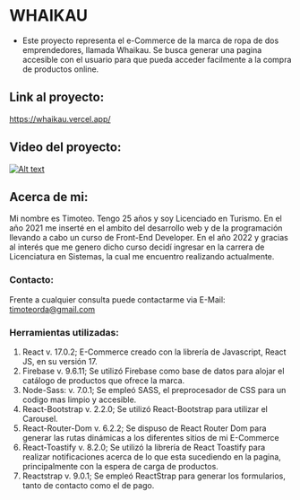 # WHAIKAU

* Este proyecto representa el e-Commerce de la marca de ropa de dos emprendedores, llamada Whaikau. Se busca generar una pagina accesible con el usuario para que pueda acceder facilmente a la compra de productos online.

## Link al proyecto:

https://whaikau.vercel.app/

## Video del proyecto:

[![Alt text](https://img.youtube.com/vi/xvNqpMoMFag/0.jpg)](https://www.youtube.com/watch?v=xvNqpMoMFag)

## Acerca de mi:

Mi nombre es Timoteo. Tengo 25 años y soy Licenciado en Turismo. En el año 2021 me inserté en el ambito del desarrollo web y de la programación llevando a cabo un curso de Front-End Developer. En el año 2022 y gracias al interés que me genero dicho curso decidí ingresar en la carrera de Licenciatura en Sistemas, la cual me encuentro realizando actualmente.

### Contacto:

Frente a cualquier consulta puede contactarme via E-Mail: timoteorda@gmail.com

### Herramientas utilizadas:
1. React v. 17.0.2;
   E-Commerce creado con la librería de Javascript, React JS, en su versión 17.
2. Firebase v. 9.6.11;
   Se utilizó Firebase como base de datos para alojar el catálogo de productos que ofrece la marca.
3. Node-Sass: v. 7.0.1;
   Se empleó SASS, el preprocesador de CSS para un codigo mas limpio y accesible.
4. React-Bootstrap v. 2.2.0;
   Se utilizó React-Bootstrap para utilizar el Carousel.
5. React-Router-Dom v. 6.2.2;
   Se dispuso de React Router Dom para generar las rutas dinámicas a los diferentes sitios de mi E-Commerce
6. React-Toastify v. 8.2.0;
   Se utilizó la librería de React Toastify para realizar notificaciones acerca de lo que esta sucediendo en la pagina, principalmente con la espera de carga de productos.
7. Reactstrap v. 9.0.1;
   Se empleó ReactStrap para generar los formularios, tanto de contacto como el de pago.
